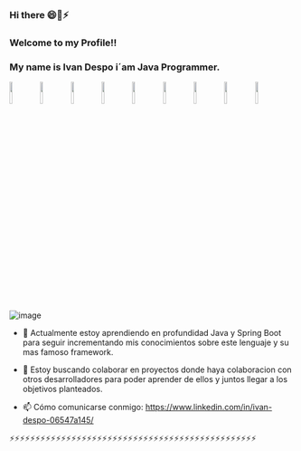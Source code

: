 ###  Hi there 😄👋⚡

### Welcome to my Profile!!

### My name is Ivan Despo i´am Java Programmer. 

<code><img width="10%" src="https://www.vectorlogo.zone/logos/java/java-horizontal.svg"></code> <code><img width="10%" src="https://www.vectorlogo.zone/logos/json/json-ar21.svg"></code> <code><img width="10%" src="https://www.vectorlogo.zone/logos/kotlinlang/kotlinlang-ar21.svg"></code> <code><img width="10%" src="https://www.vectorlogo.zone/logos/oracle/oracle-ar21.svg"></code> <code><img width="10%" src="https://www.vectorlogo.zone/logos/springio/springio-ar21.svg"></code> <code><img width="10%" src="https://www.vectorlogo.zone/logos/hibernate/hibernate-ar21.svg"></code> <code><img width="10%" src="https://www.vectorlogo.zone/logos/linkedin/linkedin-ar21.svg"></code> <code><img width="10%" src="https://www.vectorlogo.zone/logos/linux/linux-ar21.svg"></code> <code><img width="10%" src="https://www.vectorlogo.zone/logos/github/github-ar21.svg"></code>


![image](https://user-images.githubusercontent.com/69522674/124947135-f7090380-dfe5-11eb-8b13-1fb87b0bfe12.png)

- 🌱 Actualmente estoy aprendiendo en profundidad Java y Spring Boot para seguir
    incrementando mis conocimientos sobre este lenguaje y su mas famoso framework.
    
- 👯 Estoy buscando colaborar en proyectos donde haya colaboracion con otros 
    desarrolladores para poder aprender de ellos y juntos llegar a los objetivos planteados.
    
- 📫 Cómo comunicarse conmigo: https://www.linkedin.com/in/ivan-despo-06547a145/
 
⚡⚡⚡⚡⚡⚡⚡⚡⚡⚡⚡⚡⚡⚡⚡⚡⚡⚡⚡⚡⚡⚡⚡⚡⚡⚡⚡⚡⚡⚡⚡⚡⚡⚡⚡⚡⚡⚡⚡⚡⚡⚡⚡⚡⚡⚡⚡⚡


<!--
**soto1989/soto1989** is a ✨ _special_ ✨ repository because its `README.md` (this file) appears on your GitHub profile.

Here are some ideas to get you started:

-
-->
